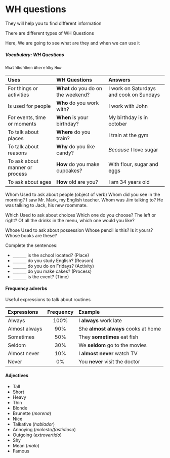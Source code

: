 # WH questions
They will help you to find different information

There are different types of WH Questions

Here, We are going to see what are they and when we can use it

##### Vocabulary: WH Questions
`What` `Who` `When` `Where` `Why` `How`

|Uses|WH Questions|Answers|
|:-|:-|:-|
|For things or activities|**What** do you do on the weekend?|I work on Saturdays and cook on Sundays|
|Is used for people|**Who** do you work with?|I work with John|
|For events, time or moments|**When** is your birthday?|My birthday is in october|
|To talk about places|**Where** do you train?|I train at the gym|
|To talk about reasons|**Why** do you like candy?|_Because_ I love sugar|
|To ask about manner or process|**How** do you make cupcakes?|With flour, sugar and eggs|
|To ask about ages|**How** old are you?|I am 34 years old|

Whom
Used to ask about people (object of verb)
Whom did you see in the morning?  I saw Mr. Mark, my English teacher.
Whom was Jim talking to? He was talking to Jack, his new roommate.

Which
Used to ask about choices
Which one do you choose? The left or right?
Of all the drinks in the menu, which one would you like?

Whose
Used to ask about possession
Whose pencil is this? Is it yours?
Whose books are these?

Complete the sentences:
- `______` is the school located? (Place)
- `______` do you study English? (Reason)
- `______` do you do on Fridays? (Activity)
- `______` do you make cakes? (Process)
- `______` is the event? (Time)

#### Frequency adverbs
Useful expressions to talk about routines

|Expressions|Frequency|Example|
|:-|:-:|:-|
|Always|100%|I **always** work late|
|Almost always|90%|She **almost always** cooks at home|
|Sometimes|50%|They **sometimes** eat fish|
|Seldom|30%|We **seldom** go to the movies|
|Almost never|10%|I **almost never** watch TV|
|Never|0%|You **never** visit the doctor|

#### Adjectives

- Tall
- Short
- Heavy
- Thin
- Blonde
- Brunette (_morena_)
- Nice
- Talkative (_hablador_)
- Annoying (_molesto/fastidioso_)
- Outgoing (_extrovertido_)
- Shy
- Mean (_malo_)
- Famous
